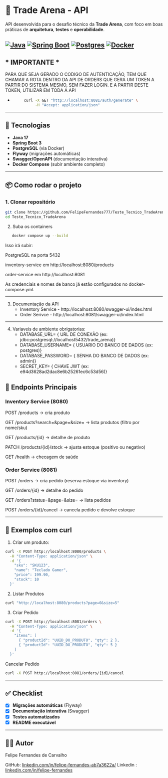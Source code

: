# 🏦 Trade Arena - API

API desenvolvida para o desafio técnico da **Trade Arena**, com foco em boas práticas de **arquitetura**, **testes** e **operabilidade**.

[![Java](https://img.shields.io/badge/Java-17-orange)]()
[![Spring Boot](https://img.shields.io/badge/Spring%20Boot-3.2-brightgreen)]()
[![Postgres](https://img.shields.io/badge/PostgreSQL-15-blue)]()
[![Docker](https://img.shields.io/badge/Docker-Ready-blue)]()
---

## * IMPORTANTE *
   PARA QUE SEJA GERADO O CODIGO DE AUTENTICAÇÂO, TEM QUE CHAMAR A ROTA DENTRO DA API DE ORDERS QUE GERA UM TOKEN A PARTIR DO SISTEMA MESMO, SEM FAZER LOGIN.
   E A PARTIR DESTE TOKEN, UTILIZAR EM TODA A API
  - ```bash 
         curl -X GET "http://localhost:8081/auth/generate" \
              -H "Accept: application/json"
      ```
---

## 🚀 Tecnologias

- **Java 17**
- **Spring Boot 3**
- **PostgreSQL** (via Docker)
- **Flyway** (migrações automáticas)
- **Swagger/OpenAPI** (documentação interativa)
- **Docker Compose** (subir ambiente completo)

---

## 📦 Como rodar o projeto

### 1. Clonar repositório
```bash
git clone https://github.com/FelipeFernandes777/Teste_Tecnico_TradeArena.git
cd Teste_Tecnico_TradeArena

```
2. Suba os containers
```bash
   docker compose up --build
```
Isso irá subir:

PostgreSQL na porta 5432

inventory-service em http://localhost:8080/products

order-service em http://localhost:8081

As credenciais e nomes de banco já estão configurados no docker-compose.yml.

---
3. Documentação da API
   -   Inventory Service - http://localhost:8080/swagger-ui/index.html
   -   Order Serivce - http://localhost:8081/swagger-ui/index.html
---


4. Variaveis de ambiente obrigatorias:
   - DATABASE_URL= { URL DE CONEXÃO  (ex: jdbc:postgresql://localhost5432/trade_arena)}
   - DATABASE_USERNAME= { USUARIO DO BANCO DE DADOS (ex: postgres)}
   - DATABASE_PASSWORD= { SENHA DO BANCO DE DADOS (ex: admin)}
   - SECRET_KEY= { CHAVE JWT (ex: e94d3628ad2dac8e6b25261ec6c53d56)}

## 📑 Endpoints Principais
### <b>Inventory Service (8080) </b>

POST /products → cria produto

GET /products?search=&page=&size= → lista produtos (filtro por nome/sku)

GET /products/{id} → detalhe de produto

PATCH /products/{id}/stock → ajusta estoque (positivo ou negativo)

GET /health → checagem de saúde

### <b>Order Service (8081)</b>

POST /orders → cria pedido (reserva estoque via inventory)

GET /orders/{id} → detalhe do pedido

GET /orders?status=&page=&size= → lista pedidos

POST /orders/{id}/cancel → cancela pedido e devolve estoque

---

## 🧪 Exemplos com curl

1. Criar um produto:
```bash
curl -X POST http://localhost:8080/products \
  -H "Content-Type: application/json" \
  -d '{
    "sku": "SKU123",
    "name": "Teclado Gamer",
    "price": 199.90,
    "stock": 10
  }'
```

2. Listar Produtos
```bash
curl "http://localhost:8080/products?page=0&size=5"
```
3. Criar Pedido
```bash
curl -X POST http://localhost:8081/orders \
  -H "Content-Type: application/json" \
  -d '{
    "items": [
      { "productId": "UUID_DO_PRODUTO", "qty": 2 },
      { "productId": "UUID_DO_PRODUTO", "qty": 5 }
    ]
  }'
```
Cancelar Pedido
```bash
curl -X POST http://localhost:8081/orders/{id}/cancel

```
---
## ✅ Checklist
- [x] **Migrações automáticas** (Flyway)
- [x] **Documentação interativa** (Swagger)
- [x] **Testes automatizados**
- [x] **README executável**
---
## 👨‍💻 Autor

Felipe Fernandes de Carvalho

GitHub: [linkedin.com/in/felipe-fernandes-ab7a3622a/](https://github.com/FelipeFernandes777)
Linkedin : [linkedin.com/in/felipe-fernandes](linkedin.com/in/felipe-fernandes-ab7a3622a/)





